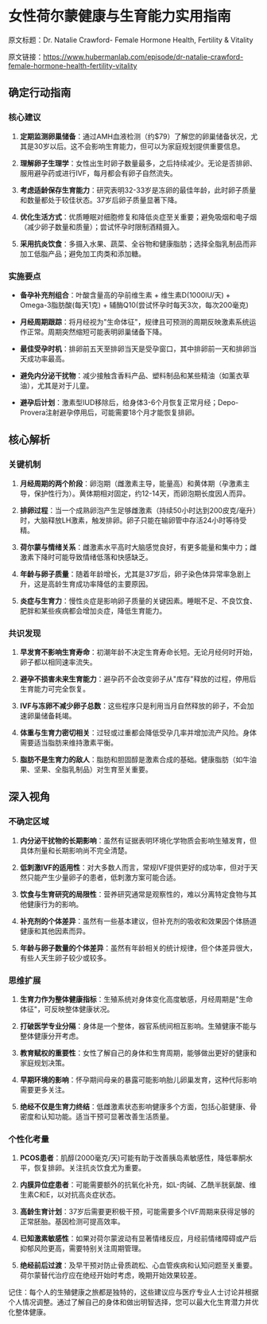 # 女性荷尔蒙健康与生育能力实用指南

原文标题：Dr. Natalie Crawford- Female Hormone Health, Fertility & Vitality

原文链接：https://www.hubermanlab.com/episode/dr-natalie-crawford-female-hormone-health-fertility-vitality

## 确定行动指南

### 核心建议
1. **定期监测卵巢储备**：通过AMH血液检测（约$79）了解您的卵巢储备状况，尤其是30岁以后。这不会影响生育能力，但可以为家庭规划提供重要信息。
   
2. **理解卵子生理学**：女性出生时卵子数量最多，之后持续减少。无论是否排卵、服用避孕药或进行IVF，每月都会有卵子自然流失。

3. **考虑适龄保存生育能力**：研究表明32-33岁是冻卵的最佳年龄，此时卵子质量和数量都处于较佳状态。37岁后卵子质量显著下降。

4. **优化生活方式**：优质睡眠对细胞修复和降低炎症至关重要；避免吸烟和电子烟（减少卵子数量和质量）；尝试怀孕时限制酒精摄入。

5. **采用抗炎饮食**：多摄入水果、蔬菜、全谷物和健康脂肪；选择全脂乳制品而非加工低脂产品；避免加工肉类和添加糖。

### 实施要点
- **备孕补充剂组合**：叶酸含量高的孕前维生素 + 维生素D(1000IU/天) + Omega-3脂肪酸(每天1克) + 辅酶Q10(尝试怀孕时每天3次，每次200毫克)
  
- **月经周期跟踪**：将月经视为"生命体征"，规律且可预测的周期反映激素系统运作正常。周期突然缩短可能表明卵巢储备下降。

- **最佳受孕时机**：排卵前五天至排卵当天是受孕窗口，其中排卵前一天和排卵当天成功率最高。

- **避免内分泌干扰物**：减少接触含香料产品、塑料制品和某些精油（如薰衣草油），尤其是对于儿童。

- **避孕后计划**：激素型IUD移除后，给身体3-6个月恢复正常月经；Depo-Provera注射避孕停用后，可能需要18个月才能恢复排卵。

## 核心解析

### 关键机制
1. **月经周期的两个阶段**：卵泡期（雌激素主导，能量高）和黄体期（孕激素主导，保护性行为）。黄体期相对固定，约12-14天，而卵泡期长度因人而异。

2. **排卵过程**：当一个成熟卵泡产生足够雌激素（持续50小时达到200皮克/毫升）时，大脑释放LH激素，触发排卵。卵子只能在输卵管中存活24小时等待受精。

3. **荷尔蒙与情绪关系**：雌激素水平高时大脑感觉良好，有更多能量和集中力；雌激素下降时可能导致情绪低落和快感缺乏。

4. **年龄与卵子质量**：随着年龄增长，尤其是37岁后，卵子染色体异常率急剧上升，这是高龄生育成功率降低的主要原因。

5. **炎症与生育力**：慢性炎症是影响卵子质量的关键因素。睡眠不足、不良饮食、肥胖和某些疾病都会增加炎症，降低生育能力。

### 共识发现
1. **早发育不影响生育寿命**：初潮年龄不决定生育寿命长短。无论月经何时开始，卵子都以相同速率流失。

2. **避孕不损害未来生育能力**：避孕药不会改变卵子从"库存"释放的过程，停用后生育能力可完全恢复。

3. **IVF与冻卵不减少卵子总数**：这些程序只是利用当月自然释放的卵子，不会加速卵巢储备耗竭。

4. **体重与生育力密切相关**：过轻或过重都会降低受孕几率并增加流产风险。身体需要适当脂肪来维持激素平衡。

5. **脂肪不是生育力的敌人**：脂肪和胆固醇是激素合成的基础。健康脂肪（如牛油果、坚果、全脂乳制品）对生育至关重要。

## 深入视角

### 不确定区域
1. **内分泌干扰物的长期影响**：虽然有证据表明环境化学物质会影响生殖发育，但具体剂量和长期影响尚不完全清楚。

2. **低刺激IVF的适用性**：对大多数人而言，常规IVF提供更好的成功率，但对于天然只能产生少量卵子的患者，低刺激方案可能合适。

3. **饮食与生育研究的局限性**：营养研究通常是观察性的，难以分离特定食物与其他健康行为的影响。

4. **补充剂的个体差异**：虽然有一些基本建议，但补充剂的吸收和效果因个体肠道健康和其他因素而异。

5. **年龄与卵子数量的个体差异**：虽然有年龄相关的统计规律，但个体差异很大，有些人天生卵子较少或较多。

### 思维扩展
1. **生育力作为整体健康指标**：生殖系统对身体变化高度敏感，月经周期是"生命体征"，可反映整体健康状况。

2. **打破医学专业分隔**：身体是一个整体，器官系统间相互影响。生殖健康不能与整体健康分开考虑。

3. **教育赋权的重要性**：女性了解自己的身体和生育周期，能够做出更好的健康和家庭规划决策。

4. **早期环境的影响**：怀孕期间母亲的暴露可能影响胎儿卵巢发育，这种代际影响需要更多关注。

5. **绝经不仅是生育力终结**：低雌激素状态影响健康多个方面，包括心脏健康、骨密度和认知功能。适当干预可显著改善生活质量。

### 个性化考量
1. **PCOS患者**：肌醇(2000毫克/天)可能有助于改善胰岛素敏感性，降低睾酮水平，恢复排卵。关注抗炎饮食尤为重要。

2. **内膜异位症患者**：可能需要额外的抗氧化补充，如L-肉碱、乙酰半胱氨酸、维生素C和E，以对抗高炎症状态。

3. **高龄生育计划**：37岁后需要更积极干预，可能需要多个IVF周期来获得足够的正常胚胎。基因检测可提高效率。

4. **已知激素敏感性**：如果对荷尔蒙波动有显著情绪反应，月经前情绪障碍或产后抑郁风险更高，需要特别关注周期管理。

5. **绝经前后过渡**：及早干预对防止骨质疏松、心血管疾病和认知问题至关重要。荷尔蒙替代治疗应在绝经开始时考虑，晚期开始效果较差。

记住：每个人的生殖健康之旅都是独特的，这些建议应与医疗专业人士讨论并根据个人情况调整。通过了解自己的身体和做出明智选择，您可以最大化生育潜力并优化整体健康。
